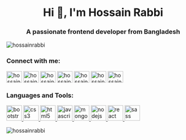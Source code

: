 <h1 align="center">Hi 👋, I'm Hossain Rabbi</h1>
<h3 align="center">A passionate frontend developer from Bangladesh</h3>

<p align="left"> <img src="https://komarev.com/ghpvc/?username=hossainrabbi&label=Profile%20views&color=0e75b6&style=flat" alt="hossainrabbi" /> </p>

<h3 align="left">Connect with me:</h3>
<p align="left">
<a href="https://codepen.io/hossainrabbi" target="blank"><img align="center" src="https://cdn.jsdelivr.net/npm/simple-icons@3.0.1/icons/codepen.svg" alt="hossainrabbi" height="30" width="40" /></a>
<a href="https://twitter.com/hossainrabbi71" target="blank"><img align="center" src="https://cdn.jsdelivr.net/npm/simple-icons@3.0.1/icons/twitter.svg" alt="hossainrabbi71" height="30" width="40" /></a>
<a href="https://linkedin.com/in/hossainrabbi" target="blank"><img align="center" src="https://cdn.jsdelivr.net/npm/simple-icons@3.0.1/icons/linkedin.svg" alt="hossainrabbi" height="30" width="40" /></a>
<a href="https://fb.com/hossainrabbi71" target="blank"><img align="center" src="https://cdn.jsdelivr.net/npm/simple-icons@3.0.1/icons/facebook.svg" alt="hossainrabbi71" height="30" width="40" /></a>
<a href="https://instagram.com/hossainrabbi71" target="blank"><img align="center" src="https://cdn.jsdelivr.net/npm/simple-icons@3.0.1/icons/instagram.svg" alt="hossainrabbi71" height="30" width="40" /></a>
<a href="https://www.behance.net/hossainrabbi" target="blank"><img align="center" src="https://cdn.jsdelivr.net/npm/simple-icons@3.0.1/icons/behance.svg" alt="hossainrabbi" height="30" width="40" /></a>
<a href="https://www.hackerrank.com/hossainrabbi2k1" target="blank"><img align="center" src="https://cdn.jsdelivr.net/npm/simple-icons@3.0.1/icons/hackerrank.svg" alt="hossainrabbi2k1" height="30" width="40" /></a>
</p>

<h3 align="left">Languages and Tools:</h3>
<p align="left"> <a href="https://getbootstrap.com" target="_blank"> <img src="https://devicons.github.io/devicon/devicon.git/icons/bootstrap/bootstrap-plain.svg" alt="bootstrap" width="40" height="40"/> </a> <a href="https://www.w3schools.com/css/" target="_blank"> <img src="https://devicons.github.io/devicon/devicon.git/icons/css3/css3-original-wordmark.svg" alt="css3" width="40" height="40"/> </a> <a href="https://www.w3.org/html/" target="_blank"> <img src="https://devicons.github.io/devicon/devicon.git/icons/html5/html5-original-wordmark.svg" alt="html5" width="40" height="40"/> </a> <a href="https://developer.mozilla.org/en-US/docs/Web/JavaScript" target="_blank"> <img src="https://devicons.github.io/devicon/devicon.git/icons/javascript/javascript-original.svg" alt="javascript" width="40" height="40"/> </a> <a href="https://www.mongodb.com/" target="_blank"> <img src="https://devicons.github.io/devicon/devicon.git/icons/mongodb/mongodb-original-wordmark.svg" alt="mongodb" width="40" height="40"/> </a> <a href="https://nodejs.org" target="_blank"> <img src="https://devicons.github.io/devicon/devicon.git/icons/nodejs/nodejs-original-wordmark.svg" alt="nodejs" width="40" height="40"/> </a> <a href="https://reactjs.org/" target="_blank"> <img src="https://devicons.github.io/devicon/devicon.git/icons/react/react-original-wordmark.svg" alt="react" width="40" height="40"/> </a> <a href="https://sass-lang.com" target="_blank"> <img src="https://devicons.github.io/devicon/devicon.git/icons/sass/sass-original.svg" alt="sass" width="40" height="40"/> </a> </p>

<p><img align="center" src="https://github-readme-stats.vercel.app/api/top-langs?username=hossainrabbi&show_icons=true&locale=en&layout=compact" alt="hossainrabbi" /></p>
